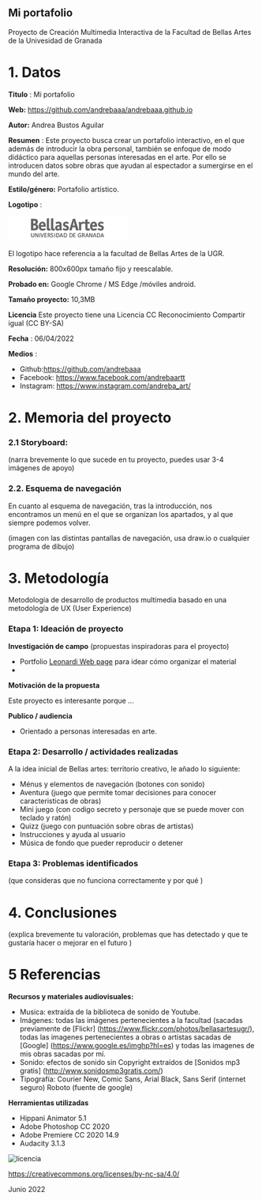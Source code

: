 ## Mi portafolio

Proyecto de Creación Multimedia Interactiva de la  Facultad de Bellas Artes de la Univesidad de Granada



# 1.  Datos



**Titulo** : Mi portafolio

**Web:**   https://github.com/andrebaaa/andrebaaa.github.io

**Autor:**  Andrea Bustos Aguilar

**Resumen** : Este proyecto busca crear un portafolio interactivo, en el que además de introducir la obra personal, también se enfoque de modo didáctico para aquellas personas interesadas en el arte. Por ello se introducen datos sobre obras que ayudan al espectador a sumergirse en el mundo del arte.

**Estilo/género:** Portafolio artístico.

**Logotipo** : 

![Logotipo](https://github.com/andrebaaa/andrebaaa.github.io/blob/master/medios/logo_BBAA1.png)

El logotipo hace referencia a la facultad de Bellas Artes de la UGR.



**Resolución:** 800x600px  tamaño fijo y reescalable.

**Probado en:**   Google Chrome / MS Edge /móviles android.

**Tamaño proyecto:** 10,3MB

**Licencia** Este proyecto tiene una Licencia CC Reconocimiento Compartir igual (CC BY-SA)

**Fecha** : 06/04/2022

**Medios** :

- Github:https://github.com/andrebaaa
- Facebook: https://www.facebook.com/andrebaartt
- Instagram: https://www.instagram.com/andreba_art/


# 2. Memoria del proyecto 

### 2.1 Storyboard: 



(narra brevemente lo que sucede en tu proyecto, puedes usar 3-4 imágenes de apoyo)



### 2.2. Esquema de navegación 

En cuanto al esquema de navegación, tras la introducción, nos encontramos un menú en el que se organizan los apartados, y al que siempre podemos volver.


(imagen con las distintas pantallas de navegación, usa draw.io o cualquier programa de dibujo)







# 3. Metodología

Metodología de desarrollo de productos multimedia basado en una metodología de UX (User Experience)



### Etapa 1: Ideación de proyecto

**Investigación de campo** (propuestas inspiradoras para el proyecto)

- Portfolio [Leonardi Web page](http://www.rleonardi.com/interactive-resume/) para idear cómo organizar el material
- 



**Motivación de la propuesta** 

Este  proyecto es interesante porque ... 



**Publico / audiencia**

- Orientado a  personas interesadas en arte.





### Etapa 2: Desarrollo / actividades realizadas

A la idea inicial de Bellas artes: territorio creativo, le añado lo siguiente:

- Ménus y elementos de navegación (botones con sonido)
-  Aventura (juego que permite tomar decisiones para conocer caracteristicas de obras)
-  Mini juego (con codigo secreto y personaje que se puede mover con teclado y ratón)
-  Quizz (juego con puntuación sobre obras de artistas)
- Instrucciones y ayuda al usuario 
-  Música de fondo que pueder reproducir o detener



### Etapa 3: Problemas identificados

(que consideras que no  funciona correctamente y por qué )



# 4. Conclusiones 

(explica brevemente tu valoración, problemas que has detectado y que te gustaría hacer o mejorar en el futuro )







# 5 Referencias 

**Recursos y materiales audiovisuales:**

* Musica:  extraída de la biblioteca de sonido de Youtube.
* Imágenes: todas las imágenes pertenecientes a la facultad (sacadas previamente de [Flickr] (https://www.flickr.com/photos/bellasartesugr/), todas las imagenes pertenecientes a obras o artistas sacadas de [Google] (https://www.google.es/imghp?hl=es) y todas las imagenes de mis obras sacadas por mí.  
*  Sonido: efectos de sonido sin Copyright extraídos de [Sonidos mp3 gratis] (http://www.sonidosmp3gratis.com/)
* Tipografía: Courier New, Comic Sans, Arial Black, Sans Serif (internet seguro)
Roboto (fuente de google)

**Herramientas utilizadas**

- Hippani Animator 5.1
-  Adobe Photoshop CC 2020 
-  Adobe Premiere CC 2020 14.9
-  Audacity 3.1.3



![licencia](https://github.com/andrebaaa/andrebaaa.github.io/blob/master/documentaci%C3%B3n/Creative%20Commons.png)

https://creativecommons.org/licenses/by-nc-sa/4.0/

Junio 2022
